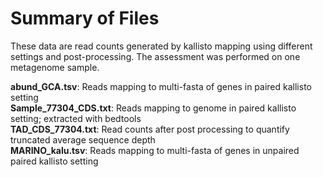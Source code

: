 # Summary of Files 

These data are read counts generated by kallisto mapping using different settings and post-processing. The assessment was performed on one metagenome sample.

**abund_GCA.tsv**:        Reads mapping to multi-fasta of genes in paired kallisto setting\
**Sample_77304_CDS.txt**: Reads mapping to genome in paired kallisto setting; extracted with bedtools\
**TAD_CDS_77304.txt**:    Read counts after post processing to quantify truncated average sequence depth\
**MARINO_kalu.tsv**:      Reads mapping to multi-fasta of genes in unpaired paired kallisto setting
